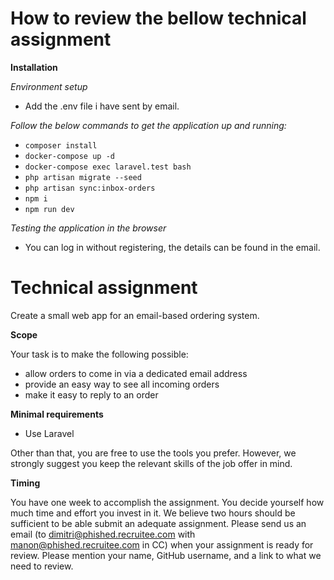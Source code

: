 # How to review the bellow technical assignment

**Installation**

*Environment setup*

- Add the .env file i have sent by email.

*Follow the below commands to get the application up and running:*

- `composer install`
- `docker-compose up -d`
- `docker-compose exec laravel.test bash`
- `php artisan migrate --seed`
- `php artisan sync:inbox-orders`
- `npm i`
- `npm run dev`

*Testing the application in the browser*

- You can log in without registering, the details can be found in the email.

# Technical assignment

Create a small web app for an email-based ordering system.

**Scope**

Your task is to make the following possible:

- allow orders to come in via a dedicated email address
- provide an easy way to see all incoming orders
- make it easy to reply to an order

**Minimal requirements**

- Use Laravel

Other than that, you are free to use the tools you prefer. However, we strongly suggest you keep the relevant skills of the job offer in mind.

**Timing**

You have one week to accomplish the assignment. You decide yourself how much time and effort you invest in it. We believe two hours should be sufficient to be able submit an adequate assignment. Please send us an email (to dimitri@phished.recruitee.com with manon@phished.recruitee.com in CC) when your assignment is ready for review. Please mention your name, GitHub username, and a link to what we need to review.
